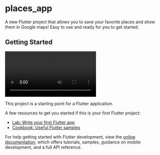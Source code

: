 # places_app

A new Flutter project that allows you to save your favorite places and show them in Google maps! Easy to use and ready for you to get started.

## Getting Started

![alt text](https://github.com/jerhamiltron/places_app/blob/main/assets/images/video1.mp4?raw=true)

This project is a starting point for a Flutter application.

A few resources to get you started if this is your first Flutter project:

- [Lab: Write your first Flutter app](https://docs.flutter.dev/get-started/codelab)
- [Cookbook: Useful Flutter samples](https://docs.flutter.dev/cookbook)

For help getting started with Flutter development, view the
[online documentation](https://docs.flutter.dev/), which offers tutorials,
samples, guidance on mobile development, and a full API reference.
